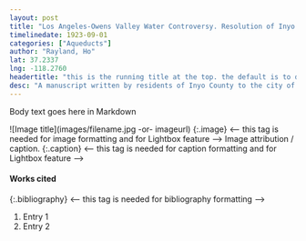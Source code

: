 ```yaml
---
layout: post
title: "Los Angeles-Owens Valley Water Controversy. Resolution of Inyo County Federation of Women's Clubs"
timelinedate: 1923-09-01
categories: ["Aqueducts"]
author: "Rayland, Ho"
lat: 37.2337
lng: -118.2760
headertitle: "this is the running title at the top. the default is to display the site title, so to activate the running title you will need to uncomment in the post.html layout"
desc: "A manuscript written by residents of Inyo County to the city of Los Angeles. It briefs the complaints that the Owens Valley citizens have after Los Angeles redirected the Owens River using the LA Aqueduct."
---
```

Body text goes here in Markdown


![Image title](images/filename.jpg -or- imageurl)
   {:.image} <-- this tag is needed for image formatting and for Lightbox feature -->
Image attribution / caption.
   {:.caption} <-- this tag is needed for caption formatting and for Lightbox feature -->


#### Works cited


{:.bibliography} <-- this tag is needed for bibliography formatting -->
1. Entry 1
2. Entry 2
